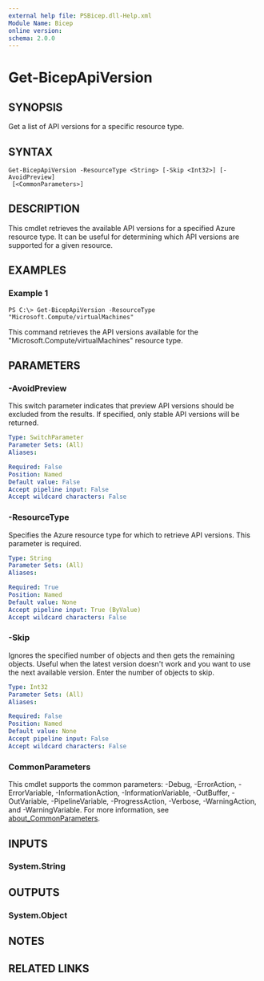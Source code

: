 ```yaml
---
external help file: PSBicep.dll-Help.xml
Module Name: Bicep
online version:
schema: 2.0.0
---
```


# Get-BicepApiVersion

## SYNOPSIS
Get a list of API versions for a specific resource type.

## SYNTAX

```
Get-BicepApiVersion -ResourceType <String> [-Skip <Int32>] [-AvoidPreview]
 [<CommonParameters>]
```

## DESCRIPTION
This cmdlet retrieves the available API versions for a specified Azure resource type. It can be useful for determining which API versions are supported for a given resource.

## EXAMPLES

### Example 1
```
PS C:\> Get-BicepApiVersion -ResourceType "Microsoft.Compute/virtualMachines"
```

This command retrieves the API versions available for the "Microsoft.Compute/virtualMachines" resource type.

## PARAMETERS

### -AvoidPreview
This switch parameter indicates that preview API versions should be excluded from the results. If specified, only stable API versions will be returned.
```yaml
Type: SwitchParameter
Parameter Sets: (All)
Aliases:

Required: False
Position: Named
Default value: False
Accept pipeline input: False
Accept wildcard characters: False
```

### -ResourceType
Specifies the Azure resource type for which to retrieve API versions. This parameter is required.

```yaml
Type: String
Parameter Sets: (All)
Aliases:

Required: True
Position: Named
Default value: None
Accept pipeline input: True (ByValue)
Accept wildcard characters: False
```

### -Skip
Ignores the specified number of objects and then gets the remaining objects.
Useful when the latest version doesn't work and you want to use the next available version.
Enter the number of objects to skip.

```yaml
Type: Int32
Parameter Sets: (All)
Aliases:

Required: False
Position: Named
Default value: None
Accept pipeline input: False
Accept wildcard characters: False
```

### CommonParameters
This cmdlet supports the common parameters: -Debug, -ErrorAction, -ErrorVariable, -InformationAction, -InformationVariable, -OutBuffer, -OutVariable, -PipelineVariable, -ProgressAction, -Verbose, -WarningAction, and -WarningVariable. For more information, see [about_CommonParameters](http://go.microsoft.com/fwlink/?LinkID=113216).

## INPUTS

### System.String
## OUTPUTS

### System.Object
## NOTES

## RELATED LINKS
